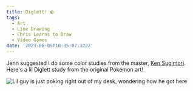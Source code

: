 ```yaml
---
title: Diglett! 🪨
tags:
  - Art
  - Line Drawing
  - Chris Learns to Draw
  - Video Games
date: '2023-08-05T10:35:07.322Z'
---
```


Jenn suggested I do some color studies from the master, [Ken Sugimori](https://en.wikipedia.org/wiki/Ken_Sugimori). Here's a lil Diglett study from the original Pokémon art!

![Lil guy is just poking right out of my desk, wondering how he got here](https://res.cloudinary.com/cpadilla/image/upload/t_optimize/chrisdpadilla/blog/art/diglet_fhi80x.jpg)
